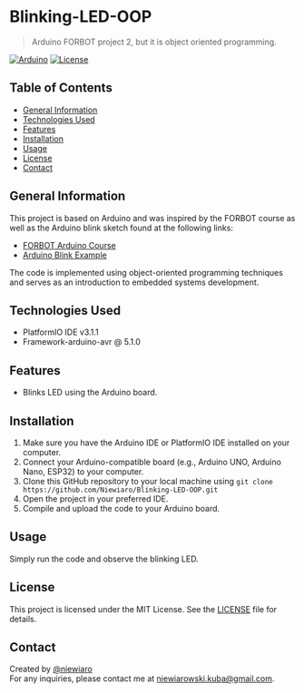 # Blinking-LED-OOP
> Arduino FORBOT project 2, but it is object oriented programming.

[![Arduino](https://img.shields.io/badge/Arduino-Programming-orange.svg)](https://www.arduino.cc/)
[![License](https://img.shields.io/badge/License-MIT-blue.svg)](https://opensource.org/licenses/MIT)

## Table of Contents

- [General Information](#general-information)
- [Technologies Used](#technologies-used)
- [Features](#features)
- [Installation](#installation)
- [Usage](#usage)
- [License](#license)
- [Contact](#contact)

## General Information

This project is based on Arduino and was inspired by the FORBOT course as well as the Arduino blink sketch found at the following links:
- [FORBOT Arduino Course](https://forbot.pl/blog/kurs-arduino-podstawy-programowania-porty-io-id3648)
- [Arduino Blink Example](https://www.arduino.cc/en/Tutorial/BuiltInExamples/Blink)

The code is implemented using object-oriented programming techniques and serves as an introduction to embedded systems development.

## Technologies Used

- PlatformIO IDE v3.1.1
- Framework-arduino-avr @ 5.1.0

## Features

- Blinks LED using the Arduino board.

## Installation

1. Make sure you have the Arduino IDE or PlatformIO IDE installed on your computer.
2. Connect your Arduino-compatible board (e.g., Arduino UNO, Arduino Nano, ESP32) to your computer.
3. Clone this GitHub repository to your local machine using `git clone https://github.com/Niewiaro/Blinking-LED-OOP.git`
4. Open the project in your preferred IDE.
5. Compile and upload the code to your Arduino board.

## Usage

Simply run the code and observe the blinking LED.

## License

This project is licensed under the MIT License. See the [LICENSE](LICENSE) file for details.

## Contact

Created by [@niewiaro](https://github.com/Niewiaro)  
For any inquiries, please contact me at niewiarowski.kuba@gmail.com.
